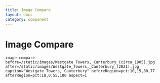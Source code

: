 ```yaml
---
title: Image Compare
layout: docs
category: component
---
```


# Image Compare

`image-compare before=/static/images/Westgate_Towers,_Canterbury_(circa_1905).jpg after=/static/images/Westgate_Towers,_Canterbury_(2021).jpg caption="Westgate Towers, Canterbury" beforeRegion=pct:10,15,80,77 afterRegion=pct:18,0,55,100 aspect=1`

<!--
`image-compare before=wc:Princetown_(AU),_Port_Campbell_National_Park,_Twelve_Apostles_--_2019_--_0930.jpg after=wc:011_The_lion_king_Tryggve_in_the_Serengeti_National_Park_Photo_by_Giles_Laurent.jpg beforeRegion=pct:10,10,80,80 afterRegion=pct:50,0,50,100`
-->
